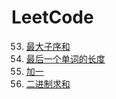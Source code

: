 # LeetCode
53. [最大子序和](https://github.com/FJianC/LeetCode/blob/master/src/MaxSubArray.java) 
58.	[最后一个单词的长度](https://github.com/FJianC/LeetCode/blob/master/src/LengthOfLastWord.java) 
66. [加一](https://github.com/FJianC/LeetCode/blob/master/src/PlusOne.java) 
67. [二进制求和](https://github.com/FJianC/LeetCode/blob/master/src/AddBinary.java) 
